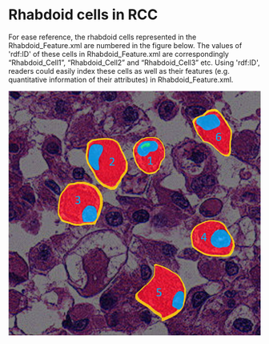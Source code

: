 # Rhabdoid cells in RCC

For ease reference, the rhabdoid cells represented in the Rhabdoid_Feature.xml are numbered in the figure below. The values of 'rdf:ID' of these cells in Rhabdoid_Feature.xml are correspondingly “Rhabdoid_Cell1”, “Rhabdoid_Cell2” and “Rhabdoid_Cell3” etc. Using 'rdf:ID', readers could easily index these cells as well as their features (e.g. quantitative information of their attributes) in Rhabdoid_Feature.xml.

![image-20211103111240205](https://github.com/Peiliang/HistoML/blob/master/Specification/Level1/Representation_Examples/Rhabdoid_cells/Rhabdoid_Cells.png)
